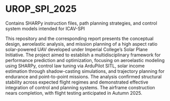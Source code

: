 # UROP_SPI_2025
Contains SHARPy instruction files, path planning strategies, and control system models intended for ICAV-SPI

This repository and the corresponding report presents the conceptual design, aeroelastic analysis, and mission planning of a high aspect ratio solar-powered UAV developed under Imperial College’s Solar Plane Initiative. The project aimed to establish a multidisciplinary framework for performance prediction and optimization, focusing on aeroelastic modeling using SHARPy, control law tuning via ArduPilot SITL, solar income estimation through shadow-casting simulations, and trajectory planning for endurance and point-to-point missions. The analysis confirmed structural stability across expected flight regimes and demonstrated effective integration of control and planning systems. The airframe construction nears completion, with flight testing anticipated in Autumn 2025.
